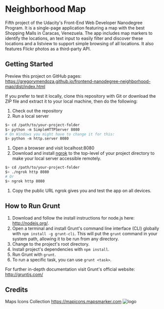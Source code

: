 # Neighborhood Map

Fifth project of the Udacity's Front-End Web Developer Nanodegree Program. It is a single-page application featuring a map with the best Shopping Malls in Caracas, Venezuela. The app includes map markers to identify the locations, an text input to easily filter and discover these locations and a listview to support simple browsing of all locations. It also features Flickr photos as a third-party API.

## Getting Started

Preview this project on GitHub pages: https://gregorymendoza.github.io/frontend-nanodegree-neighborhood-map/dist/index.html

If you prefer to test it locally, clone this repository with Git or download the ZIP file and extract it to your local machine, then do the following:

1. Check out the repository
1. Run a local server

  ```bash
  $> cd /path/to/your-project-folder
  $> python -m SimpleHTTPServer 8080
  # On Windows you might have to change it for this:
  $> python -m http.server 8080
  ```

1. Open a browser and visit localhost:8080
1. Download and install [ngrok](https://ngrok.com/) to the top-level of your project directory to make your local server accessible remotely.

  ``` bash
  $> cd /path/to/your-project-folder
  $> ./ngrok http 8080
  # Or
  $> ngrok http 8080
  ```

1. Copy the public URL ngrok gives you and test the app on all devices.

## How to Run Grunt

1. Download and follow the install instructions for node.js here: http://nodejs.org/.
2. Open a terminal and install Grunt's command line interface (CLI) globally with `npm install -g grunt-cli`. This will put the `grunt` command in your system path, allowing it to be run from any directory.
3. Change to the project's root directory.
4. Install project's dependencies with `npm install`.
5. Run Grunt with `grunt`.
6. To run a specific task, you can use `grunt <task>`.

For further in-depth documentation visit Grunt's official website: http://gruntjs.com/

## Credits

Maps Icons Collection https://mapicons.mapsmarker.com ![logo](http://mapicons.mapsmarker.com/wp-content/uploads/2011/03/miclogo-88x31.gif)
